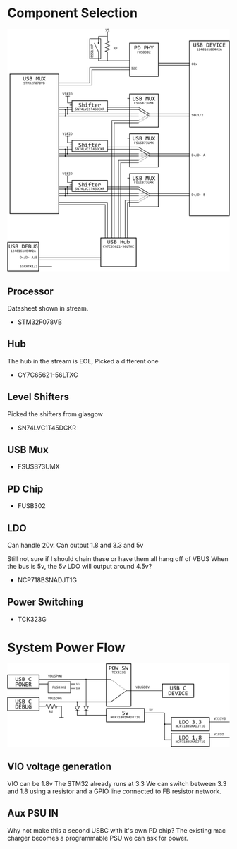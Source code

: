 # Component Selection
![Block Diagram](block-diag.png)
## Processor
Datasheet shown in stream.
* STM32F078VB

## Hub
The hub in the stream is EOL, Picked a different one
* CY7C65621-56LTXC

## Level Shifters
Picked the shifters from glasgow
* SN74LVC1T45DCKR

## USB Mux
* FSUSB73UMX

## PD Chip
* FUSB302

## LDO
Can handle 20v. Can output 1.8 and 3.3 and 5v

Still not sure if I should chain these or have them all hang off of VBUS
When the bus is 5v, the 5v LDO will output around 4.5v?
* NCP718BSNADJT1G

## Power Switching
* TCK323G

# System Power Flow
![Power Diagram](power-flow.png)

## VIO voltage generation
VIO can be 1.8v The STM32 already runs at 3.3
We can switch between 3.3 and 1.8 using a resistor and a GPIO line connected to FB resistor network.

## Aux PSU IN
Why not make this a second USBC with it's own PD chip?
The existing mac charger becomes a programmable PSU we can ask for power.





